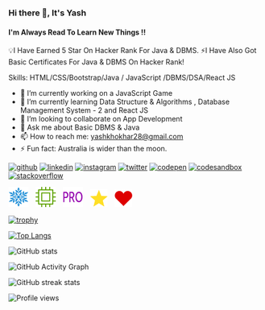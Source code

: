 ### Hi there 👋, It's Yash
#### I'm Always Read To Learn New Things !!
💡I Have Earned 5 Star On Hacker Rank For Java & DBMS.
⚡I Have Also Got Basic Certificates For Java & DBMS On Hacker Rank!  

Skills: HTML/CSS/Bootstrap/Java / JavaScript /DBMS/DSA/React JS

- 🔭 I’m currently working on a JavaScript Game 
- 🌱 I’m currently learning Data Structure & Algorithms , Database Management System - 2 and React JS 
- 👯 I’m looking to collaborate on App Development 
- 💬 Ask me about Basic DBMS & Java 
- 📫 How to reach me: yashkhokhar28@gmail.com 
- ⚡ Fun fact: Australia is wider than the moon. 


[<img src='https://cdn.jsdelivr.net/npm/simple-icons@3.0.1/icons/github.svg' alt='github' height='40'>](https://github.com/yashkhokhar28)  [<img src='https://cdn.jsdelivr.net/npm/simple-icons@3.0.1/icons/linkedin.svg' alt='linkedin' height='40'>](https://www.linkedin.com/in/yashkhokhar28/)  [<img src='https://cdn.jsdelivr.net/npm/simple-icons@3.0.1/icons/instagram.svg' alt='instagram' height='40'>](https://www.instagram.com/yashkhokhar28/)  [<img src='https://cdn.jsdelivr.net/npm/simple-icons@3.0.1/icons/twitter.svg' alt='twitter' height='40'>](https://twitter.com/yashkhokhar28)  [<img src='https://cdn.jsdelivr.net/npm/simple-icons@3.0.1/icons/codepen.svg' alt='codepen' height='40'>](https://codepen.io/yashkhokhar28)  [<img src='https://cdn.jsdelivr.net/npm/simple-icons@3.0.1/icons/codesandbox.svg' alt='codesandbox' height='40'>](https://codesandbox.io/u/21010101106)  [<img src='https://cdn.jsdelivr.net/npm/simple-icons@3.0.1/icons/stackoverflow.svg' alt='stackoverflow' height='40'>](https://stackoverflow.com/users/yashkhokhar28)  

<a href='https://archiveprogram.github.com/'><img src='https://raw.githubusercontent.com/acervenky/animated-github-badges/master/assets/acbadge.gif' width='40' height='40'></a> <a href='https://docs.github.com/en/developers'><img src='https://raw.githubusercontent.com/acervenky/animated-github-badges/master/assets/devbadge.gif' width='40' height='40'></a> <a href='https://github.com/pricing'><img src='https://raw.githubusercontent.com/acervenky/animated-github-badges/master/assets/pro.gif' width='40' height='40'></a> <a href='https://stars.github.com/'><img src='https://raw.githubusercontent.com/acervenky/animated-github-badges/master/assets/starbadge.gif' width='35' height='35'></a> <a href='https://docs.github.com/en/github/supporting-the-open-source-community-with-github-sponsors'><img src='https://raw.githubusercontent.com/acervenky/animated-github-badges/master/assets/sponsorbadge.gif' width='35' height='35'></a> 

[![trophy](https://github-profile-trophy.vercel.app/?username=yashkhokhar28)](https://github.com/ryo-ma/github-profile-trophy)

[![Top Langs](https://github-readme-stats.vercel.app/api/top-langs/?username=yashkhokhar28)](https://github.com/anuraghazra/github-readme-stats)

![GitHub stats](https://github-readme-stats.vercel.app/api?username=yashkhokhar28&show_icons=true)  

![GitHub Activity Graph](https://activity-graph.herokuapp.com/graph?username=yashkhokhar28)  

![GitHub streak stats](https://github-readme-streak-stats.herokuapp.com/?user=yashkhokhar28)  

![Profile views](https://gpvc.arturio.dev/yashkhokhar28)  
